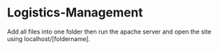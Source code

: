 # Logistics-Management

Add all files into one folder then run the apache server and open the site using localhost/[foldername].
